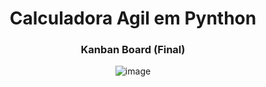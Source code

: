 <h1 align="center"> Calculadora Agil em Pynthon <br /> </h1>

<div align="center">
  
  ### Kanban Board (Final)
  ![image](https://user-images.githubusercontent.com/61234925/222132240-380b6fca-2abe-4238-805e-0d395ac23c34.png)

 <div>
